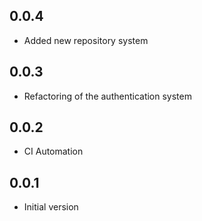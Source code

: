 ## 0.0.4

* Added new repository system

## 0.0.3

* Refactoring of the authentication system

## 0.0.2

* CI Automation

## 0.0.1

* Initial version